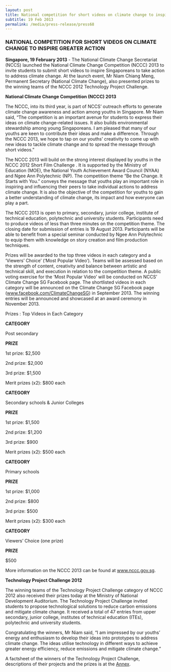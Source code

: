 ```yaml
---
layout: post
title: National competition for short videos on climate change to inspire greater action
subtitle: 19 Feb 2013
permalink: /media/press-release/press68
---
```


### NATIONAL COMPETITION FOR SHORT VIDEOS ON CLIMATE CHANGE TO INSPIRE GREATER ACTION

**Singapore, 19 February 2013** - The National Climate Change Secretariat (NCCS) launched the National Climate Change Competition (NCCC) 2013 to invite students to submit short videos to inspire Singaporeans to take action to address climate change. At the launch event, Mr Niam Chiang Meng, Permanent Secretary (National Climate Change), also presented prizes to the winning teams of the NCCC 2012 Technology Project Challenge.

**National Climate Change Competition (NCCC) 2013**

The NCCC, into its third year, is part of NCCS’ outreach efforts to generate climate change awareness and action among youths in Singapore. Mr Niam said, “The competition is an important avenue for students to express their ideas on climate change-related issues. It also builds environmental stewardship among young Singaporeans. I am pleased that many of our youths are keen to contribute their ideas and make a difference. Through the NCCC 2013, we hope to tap on our youths’ creativity to come up with new ideas to tackle climate change and to spread the message through short videos.” 

The NCCC 2013 will build on the strong interest displayed by youths in the NCCC 2012 Short Film Challenge . It is supported by the Ministry of Education (MOE), the National Youth Achievement Award Council (NYAA) and Ngee Ann Polytechnic (NP). The competition theme “Be the Change. It Starts with You.” conveys the message that youths play an important role in inspiring and influencing their peers to take individual actions to address climate change. It is also the objective of the competition for youths to gain a better understanding of climate change, its impact and how everyone can play a part. 

The NCCC 2013 is open to primary, secondary, junior college, institute of technical education, polytechnic and university students. Participants need to produce videos of less than three minutes on the competition theme. The closing date for submission of entries is 19 August 2013. Participants will be able to benefit from a special seminar conducted by Ngee Ann Polytechnic to equip them with knowledge on story creation and film production techniques. 

Prizes will be awarded to the top three videos in each category and a ‘Viewers’ Choice’ (‘Most Popular Video’). Teams will be assessed based on the strength of content, creativity and balance between artistic and technical skill, and execution in relation to the competition theme. A public voting exercise for the ‘Most Popular Video’ will be conducted on NCCS’ Climate Change SG Facebook page. The shortlisted videos in each category will be announced on the Climate Change SG Facebook page (www.facebook.com/ClimateChangeSG) in September 2013. The winning entries will be announced and showcased at an award ceremony in November 2013. 

Prizes : Top Videos in Each Category

**CATEGORY**

Post secondary

**PRIZE**

1st prize: $2,500

2nd prize: $2,000

3rd prize: $1,500

Merit prizes (x2): $800 each


**CATEGORY**

Secondary schools & Junior Colleges

**PRIZE**

1st prize: $1,500

2nd prize: $1,200

3rd prize: $900

Merit prizes (x2):  $500 each


**CATEGORY**

Primary schools

**PRIZE**

1st prize: $1,000

2nd prize: $800

3rd prize: $500

Merit prizes (x2): $300 each


**CATEGORY**

Viewers’ Choice (one prize)

**PRIZE**

$500

 More information on the NCCC 2013 can be found at www.nccc.gov.sg.

 **Technology Project Challenge 2012**

 The winning teams of the Technology Project Challenge category of NCCC 2012 also received their prizes today at the Ministry of National Development Auditorium. The Technology Project Challenge invited students to propose technological solutions to reduce carbon emissions and mitigate climate change. It received a total of 47 entries from upper secondary, junior college, institutes of technical education (ITEs), polytechnic and university students. 

Congratulating the winners, Mr Niam said, “I am impressed by our youths’ energy and enthusiasm to develop their ideas into prototypes to address climate change. The ideas utilise technology in different ways to achieve greater energy efficiency, reduce emissions and mitigate climate change.”

A factsheet of the winners of the Technology Project Challenge, descriptions of their projects and the prizes is at the [<a href="/docs/default-source/news-documents/nccc2013_media-release_annex.pdf" target="_blank">Annex</a>](/docs/default-source/news-documents/nccc2013_media-release_annex.pdf).
 
